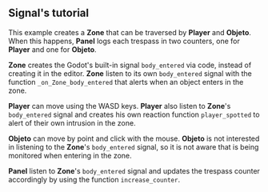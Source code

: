 ## Signal's tutorial

This example creates a **Zone** that can be traversed by **Player** and **Objeto**. When this happens, **Panel** logs each trespass in two counters, one for **Player** and one for **Objeto**.

**Zone** creates the Godot's built-in signal `body_entered` via code, instead of creating it in the editor. **Zone** listen to its own `body_entered` signal with the function `_on_Zone_body_entered` that alerts when an object enters in the zone.

**Player** can move using the WASD keys. **Player** also listen to **Zone**'s `body_entered` signal and creates his own reaction function `player_spotted` to alert of their own intrusion in the zone.

**Objeto** can move by point and click with the mouse. **Objeto** is not interested in listening to the **Zone**'s `body_entered` signal, so it is not aware that is being monitored when entering in the zone.

**Panel** listen to **Zone**'s `body_entered` signal and updates the trespass counter accordingly by using the function `increase_counter`.
